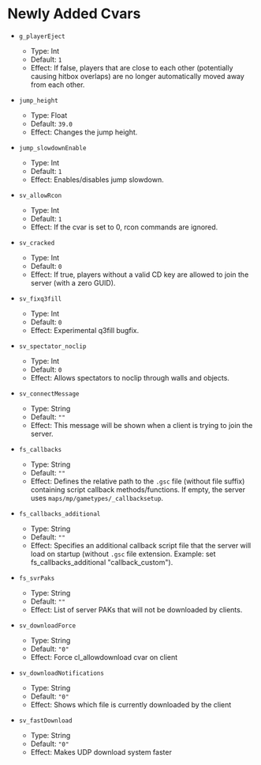 # Newly Added Cvars

* `g_playerEject`  
  * Type: Int  
  * Default: `1`  
  * Effect: If false, players that are close to each other (potentially causing hitbox overlaps) are no longer automatically moved away from each other.

* `jump_height`  
  * Type: Float  
  * Default: `39.0`  
  * Effect: Changes the jump height.

* `jump_slowdownEnable`  
  * Type: Int  
  * Default: `1`  
  * Effect: Enables/disables jump slowdown.

* `sv_allowRcon`  
  * Type: Int  
  * Default: `1`  
  * Effect: If the cvar is set to 0, rcon commands are ignored.

* `sv_cracked`  
  * Type: Int  
  * Default: `0`  
  * Effect: If true, players without a valid CD key are allowed to join the server (with a zero GUID).

* `sv_fixq3fill`  
  * Type: Int  
  * Default: `0`  
  * Effect: Experimental q3fill bugfix.

* `sv_spectator_noclip`  
  * Type: Int  
  * Default: `0`  
  * Effect: Allows spectators to noclip through walls and objects.

* `sv_connectMessage`  
  * Type: String  
  * Default: `""`  
  * Effect: This message will be shown when a client is trying to join the server.

* `fs_callbacks`  
  * Type: String  
  * Default: `""`  
  * Effect: Defines the relative path to the `.gsc` file (without file suffix) containing script callback methods/functions. If empty, the server uses `maps/mp/gametypes/_callbacksetup`.

* `fs_callbacks_additional`  
  * Type: String  
  * Default: `""`  
  * Effect: Specifies an additional callback script file that the server will load on startup (without `.gsc` file extension. Example: set fs_callbacks_additional "callback_custom").

* `fs_svrPaks`  
  * Type: String  
  * Default: `""`  
  * Effect: List of server PAKs that will not be downloaded by clients.

* `sv_downloadForce`  
  * Type: String  
  * Default: `"0"`  
  * Effect: Force cl_allowdownload cvar on client

* `sv_downloadNotifications`  
  * Type: String  
  * Default: `"0"`  
  * Effect: Shows which file is currently downloaded by the client

* `sv_fastDownload`  
  * Type: String  
  * Default: `"0"`  
  * Effect: Makes UDP download system faster